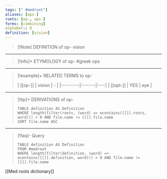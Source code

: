```yaml
---
tags: [" #medroot"]
aliases: [ops-]
roots: [op-, ops-]
forms: [combining]
alphabet:: O
definition: [vision]
---
```

>[!Note] DEFINITION of op-
>vision
_____
>[!info]+ ETYMOLOGY of op-
>#greek ops
_____
>[!example]+ RELATED TERMS to op-
>
>| [[op-]]  | vision |  -  |
|:--------:|:------:|:---:|
| [[opt-]] |  YES   | eye    |
_____
>[!tip]+ DERIVATIONS of op-
>```dataview
>TABLE definition AS Definition 
>WHERE length(filter(roots, (word) => econtains([[]].roots, word))) > 0 AND file.name != [[]].file.name
>SORT file.name ASC
>```
___
>[!faq]- Query
>```dataview
>TABLE definition AS Definition
>FROM #medroot
>WHERE length(filter(definition, (word) => econtains([[]].definition, word))) > 0 AND file.name != [[]].file.name
>```

[[Med roots dictionary]]